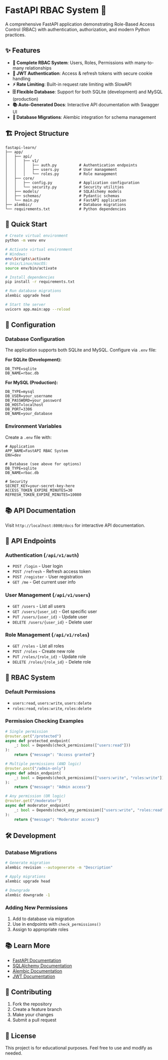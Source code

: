 # FastAPI RBAC System 🔐

A comprehensive FastAPI application demonstrating Role-Based Access Control (RBAC) with authentication, authorization, and modern Python practices.

## ✨ Features

- **🔐 Complete RBAC System**: Users, Roles, Permissions with many-to-many relationships
- **🔑 JWT Authentication**: Access & refresh tokens with secure cookie handling
- **⚡ Rate Limiting**: Built-in request rate limiting with SlowAPI
- **🗄️ Flexible Database**: Support for both SQLite (development) and MySQL (production)
- **📚 Auto-Generated Docs**: Interactive API documentation with Swagger UI
- **🔄 Database Migrations**: Alembic integration for schema management

## 🏗️ Project Structure

```
fastapi-learn/
├── app/
│   ├── api/
│   │   ├── v1/
│   │   │   ├── auth.py          # Authentication endpoints
│   │   │   ├── users.py         # User management
│   │   │   └── roles.py         # Role management
│   ├── core/
│   │   ├── config.py            # Application configuration
│   │   └── security.py          # Security utilities
│   ├── models/                  # SQLAlchemy models
│   ├── schemas/                 # Pydantic schemas
│   └── main.py                  # FastAPI application
├── alembic/                     # Database migrations
└── requirements.txt             # Python dependencies
```

## 🚀 Quick Start

```bash
# Create virtual environment
python -m venv env

# Activate virtual environment
# Windows:
env\Scripts\activate
# Unix/Linux/macOS:
source env/bin/activate

# Install dependencies
pip install -r requirements.txt

# Run database migrations
alembic upgrade head

# Start the server
uvicorn app.main:app --reload
```

## 🔧 Configuration

### Database Configuration

The application supports both SQLite and MySQL. Configure via `.env` file:

**For SQLite (Development):**

```env
DB_TYPE=sqlite
DB_NAME=rbac.db
```

**For MySQL (Production):**

```env
DB_TYPE=mysql
DB_USER=your_username
DB_PASSWORD=your_password
DB_HOST=localhost
DB_PORT=3306
DB_NAME=your_database
```

### Environment Variables

Create a `.env` file with:

```env
# Application
APP_NAME=FastAPI RBAC System
ENV=dev

# Database (see above for options)
DB_TYPE=sqlite
DB_NAME=rbac.db

# Security
SECRET_KEY=your-secret-key-here
ACCESS_TOKEN_EXPIRE_MINUTES=30
REFRESH_TOKEN_EXPIRE_MINUTES=10080
```

## 📚 API Documentation

Visit `http://localhost:8000/docs` for interactive API documentation.

## 📡 API Endpoints

### Authentication (`/api/v1/auth`)

- `POST /login` - User login
- `POST /refresh` - Refresh access token
- `POST /register` - User registration
- `GET /me` - Get current user info

### User Management (`/api/v1/users`)

- `GET /users` - List all users
- `GET /users/{user_id}` - Get specific user
- `PUT /users/{user_id}` - Update user
- `DELETE /users/{user_id}` - Delete user

### Role Management (`/api/v1/roles`)

- `GET /roles` - List all roles
- `POST /roles` - Create new role
- `PUT /roles/{role_id}` - Update role
- `DELETE /roles/{role_id}` - Delete role

## 🔐 RBAC System

### Default Permissions

- `users:read`, `users:write`, `users:delete`
- `roles:read`, `roles:write`, `roles:delete`

### Permission Checking Examples

```python
# Single permission
@router.get("/protected")
async def protected_endpoint(
    _: bool = Depends(check_permissions(["users:read"]))
):
    return {"message": "Access granted"}

# Multiple permissions (AND logic)
@router.post("/admin-only")
async def admin_endpoint(
    _: bool = Depends(check_permissions(["users:write", "roles:write"]))
):
    return {"message": "Admin access"}

# Any permission (OR logic)
@router.get("/moderator")
async def moderator_endpoint(
    _: bool = Depends(check_any_permission(["users:write", "roles:read"]))
):
    return {"message": "Moderator access"}
```

## 🛠️ Development

### Database Migrations

```bash
# Generate migration
alembic revision --autogenerate -m "Description"

# Apply migrations
alembic upgrade head

# Downgrade
alembic downgrade -1
```

### Adding New Permissions

1. Add to database via migration
2. Use in endpoints with `check_permissions()`
3. Assign to appropriate roles

## 📚 Learn More

- [FastAPI Documentation](https://fastapi.tiangolo.com/)
- [SQLAlchemy Documentation](https://docs.sqlalchemy.org/)
- [Alembic Documentation](https://alembic.sqlalchemy.org/)
- [JWT Documentation](https://jwt.io/)

## 🤝 Contributing

1. Fork the repository
2. Create a feature branch
3. Make your changes
4. Submit a pull request

## 📄 License

This project is for educational purposes. Feel free to use and modify as needed.
